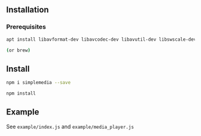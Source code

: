 ## Installation

### Prerequisites
```bash
apt install libavformat-dev libavcodec-dev libavutil-dev libswscale-dev libsdl2-dev

(or brew)
```

## Install
```bash
npm i simplemedia --save
```

```bash
npm install
```

## Example
See `example/index.js` and `example/media_player.js`
